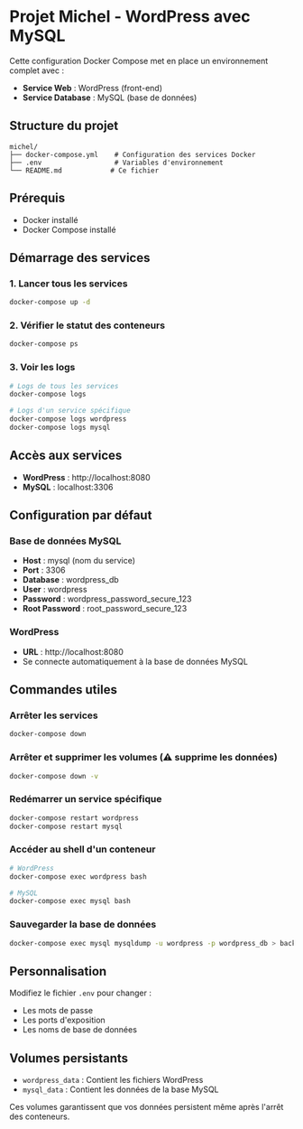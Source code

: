# Projet Michel - WordPress avec MySQL

Cette configuration Docker Compose met en place un environnement complet avec :
- **Service Web** : WordPress (front-end)
- **Service Database** : MySQL (base de données)

## Structure du projet

```
michel/
├── docker-compose.yml    # Configuration des services Docker
├── .env                  # Variables d'environnement
└── README.md            # Ce fichier
```

## Prérequis

- Docker installé
- Docker Compose installé

## Démarrage des services

### 1. Lancer tous les services
```bash
docker-compose up -d
```

### 2. Vérifier le statut des conteneurs
```bash
docker-compose ps
```

### 3. Voir les logs
```bash
# Logs de tous les services
docker-compose logs

# Logs d'un service spécifique
docker-compose logs wordpress
docker-compose logs mysql
```

## Accès aux services

- **WordPress** : http://localhost:8080
- **MySQL** : localhost:3306

## Configuration par défaut

### Base de données MySQL
- **Host** : mysql (nom du service)
- **Port** : 3306
- **Database** : wordpress_db
- **User** : wordpress
- **Password** : wordpress_password_secure_123
- **Root Password** : root_password_secure_123

### WordPress
- **URL** : http://localhost:8080
- Se connecte automatiquement à la base de données MySQL

## Commandes utiles

### Arrêter les services
```bash
docker-compose down
```

### Arrêter et supprimer les volumes (⚠️ supprime les données)
```bash
docker-compose down -v
```

### Redémarrer un service spécifique
```bash
docker-compose restart wordpress
docker-compose restart mysql
```

### Accéder au shell d'un conteneur
```bash
# WordPress
docker-compose exec wordpress bash

# MySQL
docker-compose exec mysql bash
```

### Sauvegarder la base de données
```bash
docker-compose exec mysql mysqldump -u wordpress -p wordpress_db > backup.sql
```

## Personnalisation

Modifiez le fichier `.env` pour changer :
- Les mots de passe
- Les ports d'exposition
- Les noms de base de données

## Volumes persistants

- `wordpress_data` : Contient les fichiers WordPress
- `mysql_data` : Contient les données de la base MySQL

Ces volumes garantissent que vos données persistent même après l'arrêt des conteneurs.